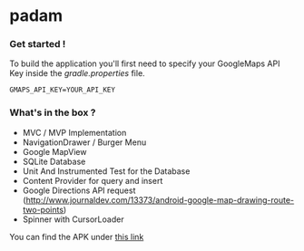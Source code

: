# padam

### Get started !

To build the application you'll first need to specify your GoogleMaps API Key inside the *gradle.properties* file.
```
GMAPS_API_KEY=YOUR_API_KEY
```

### What's in the box ?

- MVC / MVP Implementation
- NavigationDrawer / Burger Menu
- Google MapView
- SQLite Database 
- Unit And Instrumented Test for the Database
- Content Provider for query and insert
- Google Directions API request 
(http://www.journaldev.com/13373/android-google-map-drawing-route-two-points)
- Spinner with CursorLoader 

You can find the APK under [this link](app.apk)